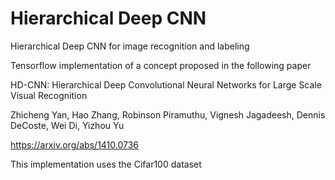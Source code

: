 # Hierarchical Deep CNN
Hierarchical Deep CNN for image recognition and labeling

Tensorflow implementation of a concept proposed in the following paper 
  
  HD-CNN: Hierarchical Deep Convolutional Neural Networks for Large Scale Visual Recognition
  
  Zhicheng Yan, Hao Zhang, Robinson Piramuthu, Vignesh Jagadeesh, Dennis DeCoste, Wei Di, Yizhou Yu
  
  https://arxiv.org/abs/1410.0736
  
This implementation uses the Cifar100 dataset
